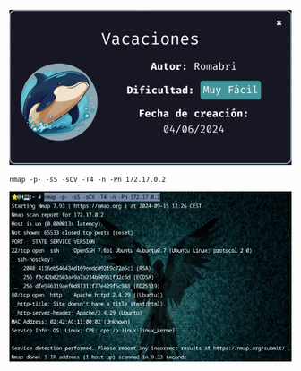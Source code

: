 
![Vacaciones](https://github.com/falart3/dockerlabs/blob/main/vc_001.png)
```
nmap -p- -sS -sCV -T4 -n -Pn 172.17.0.2
```
![FirstHacking](https://github.com/falart3/dockerlabs/blob/main/vc_002.png)
